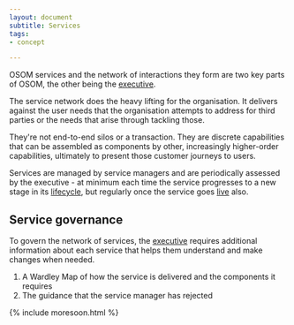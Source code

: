 ```yaml
---
layout: document
subtitle: Services
tags:
- concept

---
```

OSOM services and the network of interactions they form are two key parts of OSOM, the other being the [executive](/executive).

The service network does the heavy lifting for the organisation. It delivers against the user needs that the organisation attempts to address for third parties or the needs that arise through tackling those.

They're not end-to-end silos or a transaction. They are discrete capabilities that can be assembled as components by other, increasingly higher-order capabilities, ultimately to present those customer journeys to users.

Services are managed by service managers and are periodically assessed by the executive - at minimum each time the service progresses to a new stage in its [lifecycle](/lifecycle/), but regularly once the service goes [live](/lifecycle/#live) also.

## Service governance

To govern the network of services, the [executive](/executive) requires additional information about each service that helps them understand and make changes when needed.

1. A Wardley Map of how the service is delivered and the components it requires
2. The guidance that the service manager has rejected

{% include moresoon.html %}